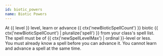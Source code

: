 ```yaml
---
id: biotic_powers
name: Biotic Powers
---
```

At {{ level }} level, learn or advance {{ ctx('newBioticSpellCount') }} biotic {{ ctx('newBioticSpellCount') | pluralize('spell') }} from your class's spell list.
The spell must be of {{ ctx('newSpellLevelMax') | ordinal }}-level or less. You must already know a spell before you can advance it.
You cannot learn and advance a spell at the same time.